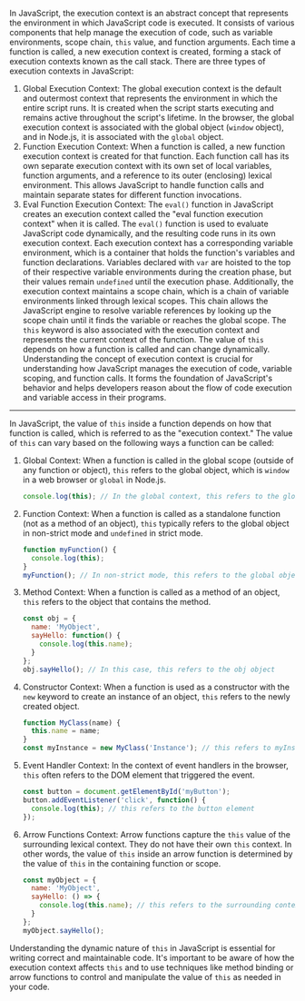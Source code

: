 In JavaScript, the execution context is an abstract concept that represents the environment in which JavaScript code is executed. It consists of various components that help manage the execution of code, such as variable environments, scope chain, `this` value, and function arguments. Each time a function is called, a new execution context is created, forming a stack of execution contexts known as the call stack.
There are three types of execution contexts in JavaScript:
1. Global Execution Context:
   The global execution context is the default and outermost context that represents the environment in which the entire script runs. It is created when the script starts executing and remains active throughout the script's lifetime. In the browser, the global execution context is associated with the global object (`window` object), and in Node.js, it is associated with the `global` object.
2. Function Execution Context:
   When a function is called, a new function execution context is created for that function. Each function call has its own separate execution context with its own set of local variables, function arguments, and a reference to its outer (enclosing) lexical environment. This allows JavaScript to handle function calls and maintain separate states for different function invocations.
3. Eval Function Execution Context:
   The `eval()` function in JavaScript creates an execution context called the "eval function execution context" when it is called. The `eval()` function is used to evaluate JavaScript code dynamically, and the resulting code runs in its own execution context.
Each execution context has a corresponding variable environment, which is a container that holds the function's variables and function declarations. Variables declared with `var` are hoisted to the top of their respective variable environments during the creation phase, but their values remain `undefined` until the execution phase.
Additionally, the execution context maintains a scope chain, which is a chain of variable environments linked through lexical scopes. This chain allows the JavaScript engine to resolve variable references by looking up the scope chain until it finds the variable or reaches the global scope.
The `this` keyword is also associated with the execution context and represents the current context of the function. The value of `this` depends on how a function is called and can change dynamically.
Understanding the concept of execution context is crucial for understanding how JavaScript manages the execution of code, variable scoping, and function calls. It forms the foundation of JavaScript's behavior and helps developers reason about the flow of code execution and variable access in their programs.

------------
In JavaScript, the value of `this` inside a function depends on how that function is called, which is referred to as the "execution context." The value of `this` can vary based on the following ways a function can be called:
1. Global Context:
   When a function is called in the global scope (outside of any function or object), `this` refers to the global object, which is `window` in a web browser or `global` in Node.js.
   ```javascript
   console.log(this); // In the global context, this refers to the global object (e.g., window in the browser)
   ```
2. Function Context:
   When a function is called as a standalone function (not as a method of an object), `this` typically refers to the global object in non-strict mode and `undefined` in strict mode.
   ```javascript
   function myFunction() {
     console.log(this);
   }
   myFunction(); // In non-strict mode, this refers to the global object (e.g., window in the browser)
   ```
3. Method Context:
   When a function is called as a method of an object, `this` refers to the object that contains the method.
   ```javascript
   const obj = {
     name: 'MyObject',
     sayHello: function() {
       console.log(this.name);
     }
   };
   obj.sayHello(); // In this case, this refers to the obj object
   ```
4. Constructor Context:
   When a function is used as a constructor with the `new` keyword to create an instance of an object, `this` refers to the newly created object.
   ```javascript
   function MyClass(name) {
     this.name = name;
   }
   const myInstance = new MyClass('Instance'); // this refers to myInstance
   ```
5. Event Handler Context:
   In the context of event handlers in the browser, `this` often refers to the DOM element that triggered the event.
   ```javascript
   const button = document.getElementById('myButton');
   button.addEventListener('click', function() {
     console.log(this); // this refers to the button element
   });
   ```
6. Arrow Functions Context:
   Arrow functions capture the `this` value of the surrounding lexical context. They do not have their own `this` context. In other words, the value of `this` inside an arrow function is determined by the value of `this` in the containing function or scope.
   ```javascript
   const myObject = {
     name: 'MyObject',
     sayHello: () => {
       console.log(this.name); // this refers to the surrounding context (e.g., the global object)
     }
   };
   myObject.sayHello();
   ```
Understanding the dynamic nature of `this` in JavaScript is essential for writing correct and maintainable code. It's important to be aware of how the execution context affects `this` and to use techniques like method binding or arrow functions to control and manipulate the value of `this` as needed in your code.